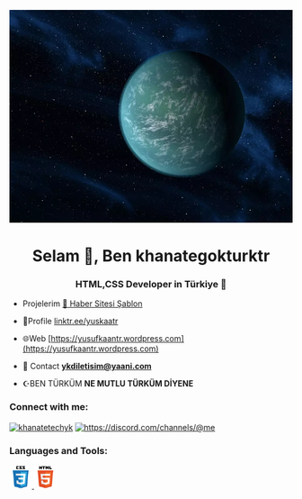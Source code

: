 ![MasterHead](e3fafc560f44e2b9.webp)

<h1 align="center">Selam 👋, Ben khanategokturktr</h1>
<h3 align="center">HTML,CSS Developer in Türkiye 🔴</h3>

- Projelerim [📰 Haber Sitesi Şablon](https://github.com/Khanateyktech/basithabersitesi)

- 🧒Profile [linktr.ee/yuskaatr](https://linktr.ee/yuskaatr)

- 🌐Web [https://yusufkaantr.wordpress.com](https://yusufkaantr.wordpress.com)

- 📧 Contact **ykdiletisim@yaani.com**

- ☪BEN TÜRKÜM **NE MUTLU TÜRKÜM DİYENE**

<h3 align="left">Connect with me:</h3>
<p align="left">
<a href="https://twitter.com/khanatetechyk" target="blank"><img align="center" src="https://raw.githubusercontent.com/rahuldkjain/github-profile-readme-generator/master/src/images/icons/Social/twitter.svg" alt="khanatetechyk" height="30" width="40" /></a>
<a href="https://discord.com/users/1092135724863738027" target="blank"><img align="center" src="https://raw.githubusercontent.com/rahuldkjain/github-profile-readme-generator/master/src/images/icons/Social/discord.svg" alt="https://discord.com/channels/@me" height="30" width="40" /></a>
</p>

<h3 align="left">Languages and Tools:</h3>
<p align="left"> <a href="https://www.w3schools.com/css/" target="_blank" rel="noreferrer"> <img src="https://raw.githubusercontent.com/devicons/devicon/master/icons/css3/css3-original-wordmark.svg" alt="css3" width="40" height="40"/> </a> <a href="https://www.w3.org/html/" target="_blank" rel="noreferrer"> <img src="https://raw.githubusercontent.com/devicons/devicon/master/icons/html5/html5-original-wordmark.svg" alt="html5" width="40" height="40"/> </a> </p>
